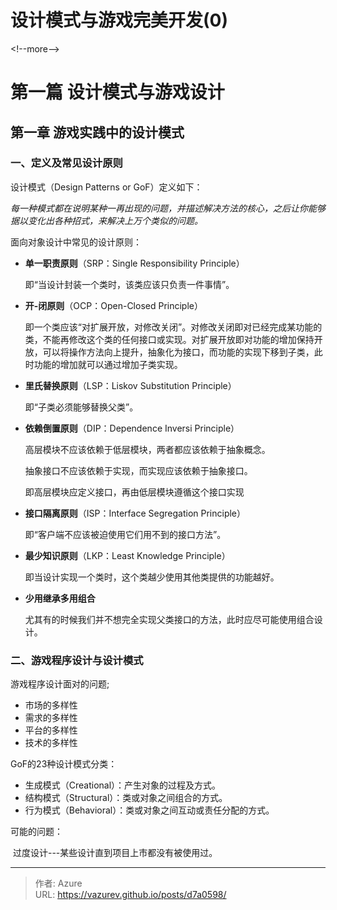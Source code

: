 # 设计模式与游戏完美开发(0)


&lt;!--more--&gt;

# 第一篇 设计模式与游戏设计

## 第一章 游戏实践中的设计模式

### 一、定义及常见设计原则 

设计模式（Design Patterns or GoF）定义如下：

​	*每一种模式都在说明某种一再出现的问题，并描述解决方法的核心，之后让你能够据以变化出各种招式，来解决上万个类似的问题。* 



面向对象设计中常见的设计原则：

- **单一职责原则**（SRP：Single Responsibility Principle）

  即“当设计封装一个类时，该类应该只负责一件事情”。

- **开-闭原则**（OCP：Open-Closed Principle）

  即一个类应该“对扩展开放，对修改关闭”。对修改关闭即对已经完成某功能的类，不能再修改这个类的任何接口或实现。对扩展开放即对功能的增加保持开放，可以将操作方法向上提升，抽象化为接口，而功能的实现下移到子类，此时功能的增加就可以通过增加子类实现。

- **里氏替换原则**（LSP：Liskov Substitution Principle）

  即“子类必须能够替换父类”。

- **依赖倒置原则**（DIP：Dependence Inversi Principle）

  高层模块不应该依赖于低层模块，两者都应该依赖于抽象概念。

  抽象接口不应该依赖于实现，而实现应该依赖于抽象接口。

  即高层模块应定义接口，再由低层模块遵循这个接口实现

- **接口隔离原则**（ISP：Interface Segregation Principle）

  即“客户端不应该被迫使用它们用不到的接口方法”。

- **最少知识原则**（LKP：Least Knowledge Principle）

  即当设计实现一个类时，这个类越少使用其他类提供的功能越好。

- **少用继承多用组合**

  尤其有的时候我们并不想完全实现父类接口的方法，此时应尽可能使用组合设计。



### 二、游戏程序设计与设计模式

游戏程序设计面对的问题;

- 市场的多样性
- 需求的多样性
- 平台的多样性
- 技术的多样性



GoF的23种设计模式分类：

- 生成模式（Creational）：产生对象的过程及方式。
- 结构模式（Structural）：类或对象之间组合的方式。
- 行为模式（Behavioral）：类或对象之间互动或责任分配的方式。



可能的问题：

​	过度设计---某些设计直到项目上市都没有被使用过。


---

> 作者: Azure  
> URL: https://vazurev.github.io/posts/d7a0598/  

